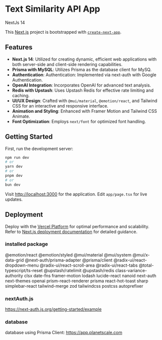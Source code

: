 # Text Similarity API App
NextJs 14

This [Next.js](https://nextjs.org/) project is bootstrapped with [`create-next-app`](https://github.com/vercel/next.js/tree/canary/packages/create-next-app).

## Features

- **Next.js 14**: Utilized for creating dynamic, efficient web applications with both server-side and client-side rendering capabilities.
- **Prisma with MySQL**: Utilizes Prisma as the database client for MySQ.
- **Authentication**: Authentication: Implemented via next-auth with Google Authentication.
- **OpenAI Integration**: Incorporates OpenAI for advanced text analysis.
- **Redis with Upstash**: Uses Upstash Redis for effective rate limiting and caching.
- **UI/UX Design**: Crafted with `@mui/material`, `@emotion/react`, and Tailwind CSS for an interactive and responsive interface.
- **Animation and Styling**: Enhanced with Framer Motion and Tailwind CSS Animate.
- **Font Optimization**: Employs `next/font` for optimized font handling.

## Getting Started

First, run the development server:

```bash
npm run dev
# or
yarn dev
# or
pnpm dev
# or
bun dev
```
Visit [http://localhost:3000](http://localhost:3000) for the application. Edit `app/page.tsx` for live updates.

## Deployment

Deploy with the [Vercel Platform](https://vercel.com/new) for optimal performance and scalability. Refer to [Next.js deployment documentation](https://nextjs.org/docs/deployment) for detailed guidance.


### installed package
@emotion/react @emotion/styled @mui/material @mui/system @mui/x-data-grid @next-auth/prisma-adapter @prisma/client @radix-ui/react-dropdown-menu @radix-ui/react-scroll-area @radix-ui/react-tabs @total-typescript/ts-reset @upstash/ratelimit @upstash/redis class-variance-authority clsx date-fns framer-motion lodash lucide-react nanoid next-auth next-themes openai prism-react-renderer prisma react-hot-toast sharp simplebar-react tailwind-merge zod tailwindcss postcss autoprefixer



### nextAuth.js
https://next-auth.js.org/getting-started/example 

### database
database using Prisma Client: https://app.planetscale.com
